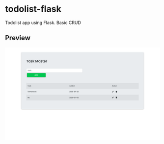 # todolist-flask
Todolist app using Flask. Basic CRUD

## Preview
![alt text](https://github.com/khangtu22/todolist-flask/blob/master/Production.png)
